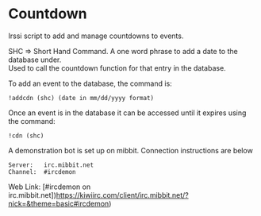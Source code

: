 # Countdown
Irssi script to add and manage countdowns to events.

SHC => Short Hand Command.  A one word phrase to add a date to the database under.  
Used to call the countdown function for that entry in the database.

To add an event to the database, the command is:
  
	!addcdn (shc) (date in mm/dd/yyyy format)

Once an event is in the database it can be accessed until it expires using the command:
 
	!cdn (shc)

A demonstration bot is set up on mibbit. Connection instructions are below

	Server:	  irc.mibbit.net
	Channel:  #ircdemon
	
Web Link: [#ircdemon on irc.mibbit.net])https://kiwiirc.com/client/irc.mibbit.net/?nick=&theme=basic#ircdemon)
